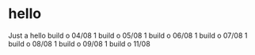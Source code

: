 # hello
Just a hello
build o 04/08 1
build o 05/08 1
build o 06/08 1
build o 07/08 1
build o 08/08 1
build o 09/08 1
build o 11/08 
